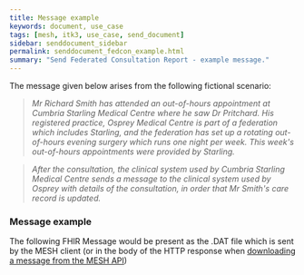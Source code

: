```yaml
---
title: Message example
keywords: document, use_case
tags: [mesh, itk3, use_case, send_document]
sidebar: senddocument_sidebar
permalink: senddocument_fedcon_example.html
summary: "Send Federated Consultation Report - example message."
---
```


The message given below arises from the following fictional scenario:

>*Mr Richard Smith has attended an out-of-hours appointment at Cumbria Starling Medical Centre where he saw Dr Pritchard. His registered practice, Osprey Medical Centre is part of a federation which includes Starling, and the federation has set up a rotating out-of-hours evening surgery which runs one night per week. This week's out-of-hours appointments were provided by Starling.*

>*After the consultation, the clinical system used by Cumbria Starling Medical Centre sends a message to the clinical system used by Osprey with details of the consultation, in order that Mr Smith's care record is updated.*

### Message example ###

The following FHIR Message would be present as the .DAT file which is sent by the MESH client (or in the body of the HTTP response when [downloading a message from the MESH API](https://meshapi.docs.apiary.io/#reference/0/mesh-messages/download-message))

<script src="https://gist.github.com/briandiggle/bc220057d3e5004fb247a77bf324e6d5.js"></script>